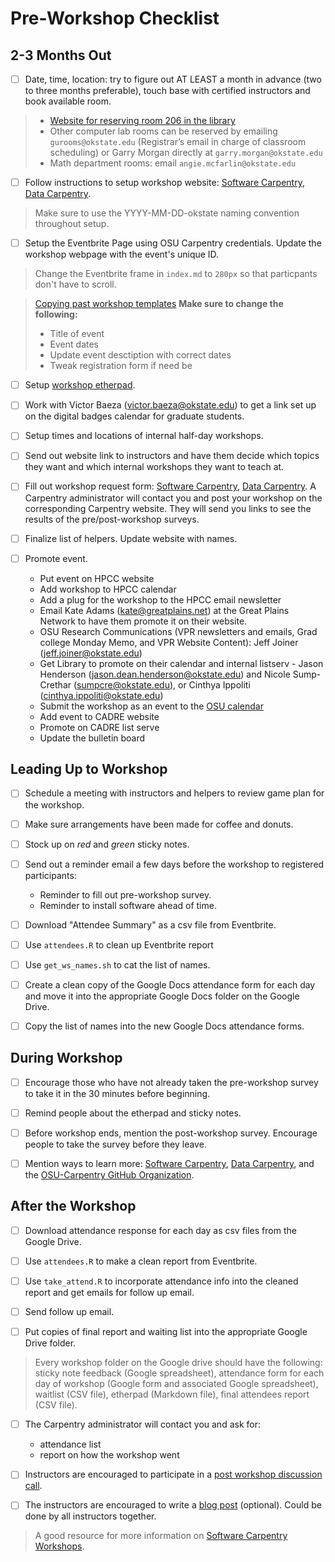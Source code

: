 # Pre-Workshop Checklist

## 2-3 Months Out

- [ ] Date, time, location: try to figure out AT LEAST a month in advance (two to three months preferable), touch base with certified instructors and book available room.

> * [Website for reserving room 206 in the library](http://okstate.libcal.com/booking/conference-rooms)
> * Other computer lab rooms can be reserved by emailing `gurooms@okstate.edu` (Registrar’s email in charge of classroom scheduling) or Garry Morgan directly at `garry.morgan@okstate.edu`
> * Math department rooms: email `angie.mcfarlin@okstate.edu`

- [ ] Follow instructions to setup workshop website: [Software Carpentry](https://github.com/swcarpentry/workshop-template), [Data Carpentry](https://github.com/datacarpentry/workshop-template).

> Make sure to use the YYYY-MM-DD-okstate naming convention throughout setup.

- [ ] Setup the Eventbrite Page using OSU Carpentry credentials. Update the workshop webpage with the event's unique ID.

> Change the Eventbrite frame in `index.md` to `280px` so that particpants don't have to scroll.

> [Copying past workshop templates](https://www.eventbrite.com/support/articles/en_US/How_To/how-to-copy-an-event-page?lg=en_US)
> **Make sure to change the following:**
> * Title of event
> * Event dates
> * Update event desctiption with correct dates
> * Tweak registration form if need be

- [ ] Setup [workshop etherpad](https://tiger.hpc.okstate.edu/sites/etherpad/).

- [ ] Work with Victor Baeza (victor.baeza@okstate.edu) to get a link set up on the digital badges calendar for graduate students.

- [ ] Setup times and locations of internal half-day workshops.

- [ ] Send out website link to instructors and have them decide which topics they want and which internal workshops they want to teach at.

- [ ] Fill out workshop request form: [Software Carpentry](https://amy.software-carpentry.org/forms/swc/request/), [Data Carpentry](https://amy.software-carpentry.org/forms/dc/request/). A Carpentry administrator will contact you and post your workshop on the corresponding Carpentry website. They will send you links to see the results of the pre/post-workshop surveys.

- [ ] Finalize list of helpers. Update website with names.

- [ ] Promote event.
   * Put event on HPCC website
   * Add workshop to HPCC calendar
   * Add a plug for the workshop to the HPCC email newsletter
   * Email Kate Adams (kate@greatplains.net) at the Great Plains Network to have them promote it on their website.
   * OSU Research Communications (VPR newsletters and emails, Grad college Monday Memo, and VPR Website Content): Jeff Joiner (jeff.joiner@okstate.edu)
   * Get Library to promote on their calendar and internal listserv - Jason Henderson (jason.dean.henderson@okstate.edu) and Nicole Sump-Crethar (sumpcre@okstate.edu), or Cinthya Ippoliti (cinthya.ippoliti@okstate.edu)
   * Submit the workshop as an event to the [OSU calendar](http://calendar.okstate.edu/)
   * Add event to CADRE website
   * Promote on CADRE list serve
   * Update the bulletin board

## Leading Up to Workshop

- [ ] Schedule a meeting with instructors and helpers to review game plan for the workshop.

- [ ] Make sure arrangements have been made for coffee and donuts.

- [ ] Stock up on *red* and *green* sticky notes.

- [ ] Send out a reminder email a few days before the workshop to registered participants:
   * Reminder to fill out pre-workshop survey.
   * Reminder to install software ahead of time.
   
- [ ] Download "Attendee Summary" as a csv file from Eventbrite.

- [ ] Use `attendees.R` to clean up Eventbrite report

- [ ] Use `get_ws_names.sh` to cat the list of names.

- [ ] Create a clean copy of the Google Docs attendance form for each day and move it into the appropriate Google Docs folder on the Google Drive.

- [ ] Copy the list of names into the new Google Docs attendance forms.

## During Workshop

- [ ] Encourage those who have not already taken the pre-workshop survey to take it in the 30 minutes before beginning.

- [ ] Remind people about the etherpad and sticky notes.

- [ ] Before workshop ends, mention the post-workshop survey. Encourage people to take the survey before they leave.

- [ ] Mention ways to learn more: [Software Carpentry](https://software-carpentry.org/), [Data Carpentry](http://www.datacarpentry.org/), and the [OSU-Carpentry GitHub Organization](https://github.com/OSU-Carpentry).

## After the Workshop

- [ ] Download attendance response for each day as csv files from the Google Drive.

- [ ] Use `attendees.R` to make a clean report from Eventbrite.

- [ ] Use `take_attend.R` to incorporate attendance info into the cleaned report and get emails for follow up email.

- [ ] Send follow up email.

- [ ] Put copies of final report and waiting list into the appropriate Google Drive folder.

> Every workshop folder on the Google drive should have the following: sticky note feedback (Google spreadsheet), attendance form for each day of workshop (Google form and associated Google spreadsheet), waitlist (CSV file), etherpad (Markdown file), final attendees report (CSV file).

- [ ] The Carpentry administrator will contact you and ask for:
   * attendance list
   * report on how the workshop went

- [ ] Instructors are encouraged to participate in a [post workshop discussion call](http://pad.software-carpentry.org/instructor-discussion).

- [ ] The instructors are encouraged to write a [blog post](https://github.com/swcarpentry/website#development) (optional). Could be done by all instructors together.

> A good resource for more information on [Software Carpentry Workshops](https://software-carpentry.org/workshops/operations/).
